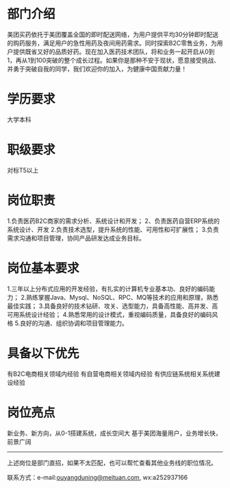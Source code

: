 # 部门介绍
美团买药依托于美团覆盖全国的即时配送网络，为用户提供平均30分钟即时配送的购药服务，满足用户的急性用药及夜间用药需求。同时探索B2C零售业务，为用户提供既省又好的品质好药。现在加入医药技术团队，将和业务一起开启从0到1，再从1到100突破的整个成长过程。如果你是那种不安于现状，愿意接受挑战、并勇于突破自我的同学，我们欢迎你的加入，为健康中国贡献力量！
# 学历要求
大学本科
# 职级要求
对标T5以上
# 岗位职责
1.负责医药B2C商家的需求分析、系统设计和开发；
2、负责医药自营ERP系统的系统设计、开发
2.负责技术选型，提升系统的性能、可用性和可扩展性；
3.负责需求沟通和项目管理，协同产品研发达成业务目标。
# 岗位基本要求
1.三年以上分布式应用的开发经验，有扎实的计算机专业基本功、良好的编码能力；
2.熟练掌握Java、Mysql、NoSQL、RPC、MQ等技术的应用和原理，熟悉最佳实践；
3.具备良好的技术钻研、攻关、选型能力，具备高性能、高并发、高可用系统设计经验；
4.熟悉常用的设计模式，重视编码质量，具备良好的编码风格
5.良好的沟通、组织协调和项目管理能力。
# 具备以下优先
有B2C电商相关领域内经验
有自营电商相关领域内经验
有供应链系统相关系统建设经验
# 岗位亮点
新业务、新方向，从0-1搭建系统，成长空间大
基于美团海量用户，业务增长快，前景广阔

-------
上述岗位是部门直招，如果不太匹配，也可以帮忙查看其他业务线的职位情况。

联系方式：e-mail:ouyangduning@meituan.com, wx:a252937166